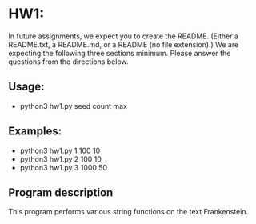 # HW1:
In future assignments, we expect you to create the README. (Either a
README.txt, a README.md, or a README (no file extension).) We are expecting the
following three sections minimum. Please answer the questions from the
directions below.

## Usage:
- python3 hw1.py seed count max

## Examples:
- python3 hw1.py 1 100 10
- python3 hw1.py 2 100 10
- python3 hw1.py 3 1000 50

## Program description
This program performs various string functions on the text Frankenstein.
